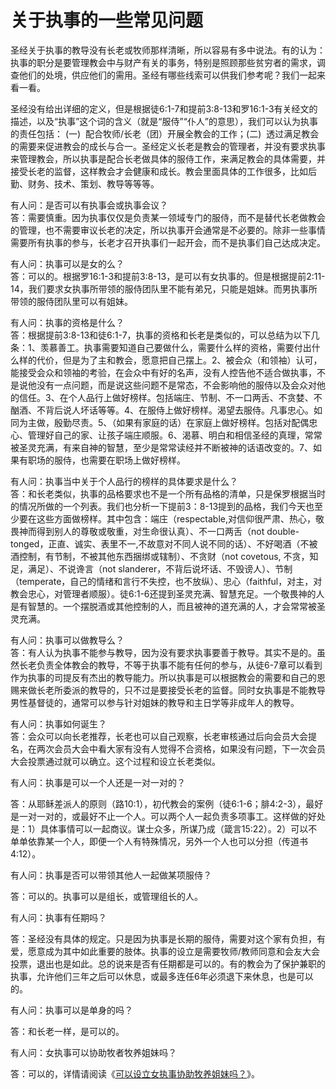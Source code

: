 # 关于执事的一些常见问题



<p>圣经关于执事的教导没有长老或牧师那样清晰，所以容易有多中说法。有的认为：执事的职分是要管理教会中与财产有关的事务，特别是照顾那些贫穷者的需求，调查他们的处境，供应他们的需用。圣经有哪些线索可以供我们参考呢？我们一起来看一看。</p>

<p>圣经没有给出详细的定义，但是根据徒6:1-7和提前3:8-13和罗16:1-3有关经文的描述，以及“执事”这个词的含义（就是“服侍”“仆人”的意思），我们可以认为执事的责任包括：&nbsp;(一)&nbsp;&nbsp;配合牧师/长老（团）开展全教会的工作；(二)&nbsp;&nbsp;透过满足教会的需要来促进教会的成长与合一。圣经定义长老是教会的管理者，并没有要求执事来管理教会，所以执事是配合长老做具体的服侍工作，来满足教会的具体需要，并接受长老的监督，这样教会才会健康和成长。教会里面具体的工作很多，比如后勤、财务、技术、策划、教导等等等。</p>

<p>有人问：是否可以有执事会或执事会议？<br />
答：需要慎重。因为执事仅仅是负责某一领域专门的服侍，而不是替代长老做教会的管理，也不需要审议长老的决定，所以执事开会通常是不必要的。除非一些事情需要所有执事的参与，长老才召开执事们一起开会，而不是执事们自己达成决定。</p>

<p>有人问：执事可以是女的么？<br />
答：可以的。根据罗16:1-3和提前3:8-13，是可以有女执事的。但是根据提前2:11-14，我们要求女执事所带领的服侍团队里不能有弟兄，只能是姐妹。而男执事所带领的服侍团队里可以有姐妹。</p>

<p>有人问：执事的资格是什么？<br />
答：根据提前3:8-13和徒6:1-7，执事的资格和长老是类似的，可以总结为以下几条：1、羡慕善工。执事需要知道自己要做什么，需要什么样的资格，需要付出什么样的代价，但是为了主和教会，愿意把自己摆上。2、被会众（和领袖）认可，能接受会众和领袖的考验，在会众中有好的名声，没有人控告他不适合做执事，不是说他没有一点问题，而是说这些问题不是常态，不会影响他的服侍以及会众对他的信任。3、在个人品行上做好榜样。包括端庄、节制、不一口两舌、不贪婪、不酗酒、不背后说人坏话等等。4、在服侍上做好榜样。渴望去服侍。凡事忠心。如同为主做，殷勤尽责。5、（如果有家庭的话）在家庭上做好榜样。包括对配偶忠心、管理好自己的家、让孩子端庄顺服。6、渴慕、明白和相信圣经的真理，常常被圣灵充满，有来自神的智慧，至少是常常读经并不断被神的话语改变的。7、如果有职场的服侍，也需要在职场上做好榜样。</p>

<p>有人问：执事当中关于个人品行的榜样的具体要求是什么？<br />
答：和长老类似，执事的品格要求也不是一个所有品格的清单，只是保罗根据当时的情况所做的一个列表。我们也分析一下提前3：8-13提到的品格，我们今天也至少要在这些方面做榜样。其中包含：端庄（respectable,对信仰很严肃、热心，敬畏神而得到别人的尊敬或敬重，对生命很认真）、不一口两舌（not&nbsp;double-tonged，正直、诚实、表里不一,不故意对不同人说不同的话）、不好喝酒（不被酒控制，有节制，不被其他东西捆绑或辖制）、不贪财（not&nbsp;covetous,&nbsp;不贪，知足，满足）、不说谗言（not&nbsp;slanderer，不背后说坏话、不毁谤人）、节制（temperate，自己的情绪和言行不失控，也不放纵）、忠心（faithful，对主，对教会忠心，对管理者顺服）。徒6:1-6还提到圣灵充满、智慧充足。一个敬畏神的人是有智慧的。一个摆脱酒或其他控制的人，而且被神的道充满的人，才会常常被圣灵充满。</p>

<p>有人问：执事可以做教导么？<br />
答：有人认为执事不能参与教导，因为没有要求执事要善于教导。其实不是的。虽然长老负责全体教会的教导，不等于执事不能有任何的参与，从徒6-7章可以看到作为执事的司提反有杰出的教导能力。所以执事是可以根据教会的需要和自己的恩赐来做长老所委派的教导的，只不过是要接受长老的监督。同时女执事是不能教导男性基督徒的，通常可以参与针对姐妹的教导和主日学等非成年人的教导。</p>

<p>有人问：执事如何诞生？<br />
答：会众可以向长老推荐，长老也可以自己观察，长老审核通过后向会员大会提名，在两次会员大会中看大家有没有人觉得不合资格，如果没有问题，下一次会员大会投票通过就可以确立。这个过程和设立长老类似。</p>

<p>有人问：执事是可以一个人还是一对一对的？</p>

<p>答：从耶稣差派人的原则（路10:1），初代教会的案例（徒6:1-6；腓4:2-3），最好是一对一对的，或最好不止一个人。可以两个人一起负责多项事工。这样做的好处是：1）具体事情可以一起商议。谋士众多，所谋乃成（箴言15:22）。2）可以不单单依靠某一个人，即便一个人有特殊情况，另外一个人也可以分担（传道书4:12）。</p>

<p>有人问：执事是否可以带领其他人一起做某项服侍？</p>

<p>答：可以的。执事可以是组长，或管理组长的人。</p>

<p>有人问：执事有任期吗？</p>

<p>答：圣经没有具体的规定。只是因为执事是长期的服侍，需要对这个家有负担，有爱，愿意成为其中如此重要的肢体。执事的设立是需要牧师/教师同意和会友大会投票，退出也是如此。总的说来是否有任期都是可以的。有的教会为了保护兼职的执事，允许他们三年之后可以休息，或最多连任6年必须退下来休息，也是可以的。</p>

<p>有人问：执事可以是单身的吗？</p>

<p>答：和长老一样，是可以的。</p>

<p>有人问：女执事可以协助牧者牧养姐妹吗？</p>

<p>答：可以的，详情请阅读《<a href="/node/27577">可以设立女执事协助牧养姐妹吗？</a>》。</p>
